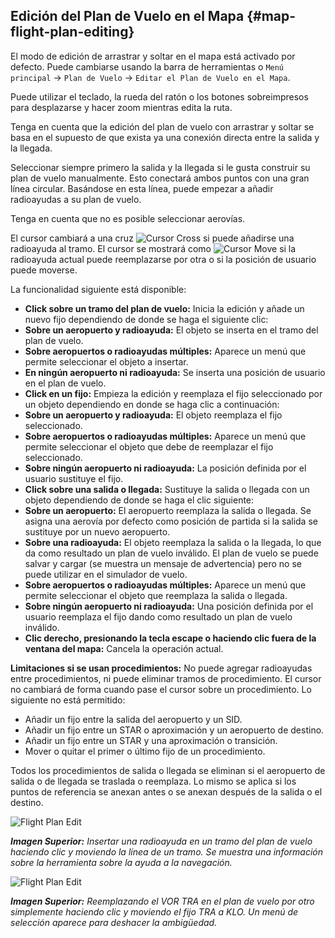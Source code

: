 ## Edición del Plan de Vuelo en el Mapa {#map-flight-plan-editing}

El modo de edición de arrastrar y soltar en el mapa está activado por defecto. Puede cambiarse usando la barra de herramientas o `Menú principal` -&gt; `Plan de Vuelo` -&gt; `Editar el Plan de Vuelo en el Mapa`.

Puede utilizar el teclado, la rueda del ratón o los botones sobreimpresos para desplazarse y hacer zoom mientras edita la ruta.

Tenga en cuenta que la edición del plan de vuelo con arrastrar y soltar se basa en el supuesto de que exista ya una conexión directa entre la salida y la llegada.

Seleccionar siempre primero la salida y la llegada si le gusta construir su plan de vuelo manualmente. Esto conectará ambos puntos con una gran línea circular. Basándose en esta línea, puede empezar a añadir radioayudas a su plan de vuelo.

Tenga en cuenta que no es posible seleccionar aerovías.

El cursor cambiará a una cruz ![Cursor Cross](../images/cursorcross.png) si puede añadirse una radioayuda al tramo. El cursor se mostrará como ![Cursor Move](../images/cursormove.png) si la radioayuda actual puede reemplazarse por otra o si la posición de usuario puede moverse.

La funcionalidad siguiente está disponible:

* **Click sobre un tramo del plan de vuelo:** Inicia la edición y añade un nuevo fijo dependiendo de donde se haga el siguiente clic:
 *   **Sobre un aeropuerto y radioayuda:** El objeto se inserta en el tramo del plan de vuelo.
 *   **Sobre aeropuertos o radioayudas múltiples:** Aparece un menú que permite seleccionar el objeto a insertar.
 *   **En ningún aeropuerto ni radioayuda:** Se inserta una posición de usuario en el plan de vuelo.
*   **Click en un fijo:** Empieza la edición y reemplaza el fijo seleccionado por un objeto dependiendo en donde se haga clic a continuación:
  *   **Sobre un aeropuerto y radioayuda:** El objeto reemplaza el fijo seleccionado.
  *   **Sobre aeropuertos o radioayudas múltiples:** Aparece un menú que permite seleccionar el objeto que debe de reemplazar el fijo seleccionado.
  *   **Sobre ningún aeropuerto ni radioayuda:** La posición definida por el usuario sustituye el fijo.
* **Click sobre una salida o llegada:** Sustituye la salida o llegada con un objeto dependiendo de donde se haga el clic siguiente:
 *   **Sobre un aeropuerto:** El aeropuerto reemplaza la salida o llegada. Se asigna una aerovía por defecto como posición de partida si la salida se sustituye por un nuevo aeropuerto.
 *   **Sobre una radioayuda:** El objeto reemplaza la salida o la llegada, lo que da como resultado un plan de vuelo inválido. El plan de vuelo se puede salvar y cargar (se muestra un mensaje de advertencia) pero no se puede utilizar en el simulador de vuelo.
 *   **Sobre aeropuertos o radioayudas múltiples:** Aparece un menú que permite seleccionar el objeto que reemplaza la salida o llegada.
 *   **Sobre ningún aeropuerto ni radioayuda:** Una posición definida por el usuario reemplaza el fijo dando como resultado un plan de vuelo inválido.
*   **Clic derecho, presionando la tecla escape o haciendo clic fuera de la ventana del mapa:** Cancela la operación actual.

**Limitaciones si se usan procedimientos:** No puede agregar radioayudas entre procedimientos, ni puede eliminar tramos de procedimiento. El cursor no cambiará de forma cuando pase el cursor sobre un procedimiento. Lo siguiente no está permitido:
* Añadir un fijo entre la salida del aeropuerto y un SID.
* Añadir un fijo entre un STAR o aproximación y un aeropuerto de destino.
* Añadir un fijo entre un STAR y una aproximación o transición.
* Mover o quitar el primer o último fijo de un procedimiento.

Todos los procedimientos de salida o llegada se eliminan si el aeropuerto de salida o de llegada se traslada o reemplaza. Lo mismo se aplica si los puntos de referencia se anexan antes o se anexan después de la salida o el destino.

![Flight Plan Edit](../images/fpedit.jpg "Flight Plan Edit")

_**Imagen Superior:** Insertar una radioayuda en un tramo del plan de vuelo haciendo clic y moviendo la línea de un tramo. Se muestra una información sobre la herramienta sobre la ayuda a la navegación._

![Flight Plan Edit](../images/fpedit2.jpg "Flight Plan Edit")

_**Imagen Superior:** Reemplazando el VOR TRA en el plan de vuelo por otro simplemente haciendo clic y moviendo el fijo TRA a KLO. Un menú de selección aparece para deshacer la ambigüedad._
